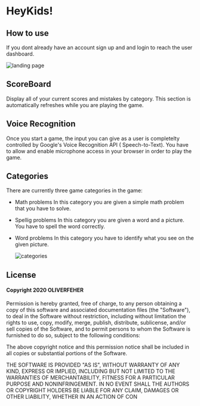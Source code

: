 # HeyKids!

## How to use
If you dont already have an account sign up and and login to reach the user dashboard.

![landing page](https://media.giphy.com/media/j6MGkwRuTcSEKRwf5W/giphy.gif)

## ScoreBoard

Display all of your current scores and mistakes by category. This section is automatically refreshes while you are playing the game.

## Voice Recognition

Once you start a game, the input you can give as a user is completelty controlled by Google's Voice Recognition API ( Speech-to-Text).
You have to allow and enable microphone access in your browser in order to play the game.

## Categories

There are currently three game categories in the game:

  - Math problems
    In this category you are given a simple math problem that you have to solve.
    
  - Spellig problems
    In this category you are given a word and a picture. You have to spell the word correctly.
    
  - Word problems
    In this category you have to identify what you see on the given picture.
    
    ![categories](https://media.giphy.com/media/iEvD2dt7ijQ58VKglS/giphy.gif)

## License
#### Copyright 2020 OLIVERFEHER

Permission is hereby granted, free of charge, to any person obtaining a copy of this software and associated documentation files (the "Software"), to deal in the Software without restriction, including without limitation the rights to use, copy, modify, merge, publish, distribute, sublicense, and/or sell copies of the Software, and to permit persons to whom the Software is furnished to do so, subject to the following conditions:

The above copyright notice and this permission notice shall be included in all copies or substantial portions of the Software.

THE SOFTWARE IS PROVIDED "AS IS", WITHOUT WARRANTY OF ANY KIND, EXPRESS OR IMPLIED, INCLUDING BUT NOT LIMITED TO THE WARRANTIES OF MERCHANTABILITY, FITNESS FOR A PARTICULAR PURPOSE AND NONINFRINGEMENT. IN NO EVENT SHALL THE AUTHORS OR COPYRIGHT HOLDERS BE LIABLE FOR ANY CLAIM, DAMAGES OR OTHER LIABILITY, WHETHER IN AN ACTION OF CON
